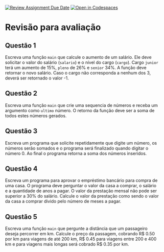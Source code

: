 [![Review Assignment Due Date](https://classroom.github.com/assets/deadline-readme-button-24ddc0f5d75046c5622901739e7c5dd533143b0c8e959d652212380cedb1ea36.svg)](https://classroom.github.com/a/ftYDCkzt)
[![Open in Codespaces](https://classroom.github.com/assets/launch-codespace-7f7980b617ed060a017424585567c406b6ee15c891e84e1186181d67ecf80aa0.svg)](https://classroom.github.com/open-in-codespaces?assignment_repo_id=15225158)
# Revisão para avaliação

## Questão 1
Escreva uma função `main` que calcule o aumento de um salário. Ele deve solicitar o valor do salário (`salario`) e o nível do cargo (`cargo`). Cargo `junior` terá um aumento de 15%, `pleno` de 26% e `senior` 34%. A função deve retornar o novo salário. Caso o cargo não corresponda a nenhum dos 3, deverá ser retornado o valor -1.

## Questão 2
Escreva uma função `main` que crie uma sequencia de números e receba um argumento como `ultimo` número. O retorno da função deve ser a soma de todos estes números gerados.

## Questão 3
Escreva um programa que solicite repetidamente que digite um número, os números serão somados e o programa será finalizado quando digitar o número 0. Ao final o programa retorna a soma dos números inseridos.

## Questão 4
Escreva um programa para aprovar o empréstimo bancário para compra de uma casa. O programa deve perguntar o valor da casa a comprar, o salário e a quantidade de anos a pagar. O valor da prestação mensal não pode ser superior a 30% do salário. Calcule o valor da prestação como sendo o valor da casa a comprar divido pelo número de meses a pagar.

## Questão 5
Escreva uma função `main` que pergunte a distância que um passageiro deseja percorrer em km. Calcule o preço da passagem, cobrando R$ 0.50 por km para viagens de até 200 km, R$ 0.45 para viagens entre 200 e 400 km e para viagens mais longas será cobrado R$ 0.35 por km.



